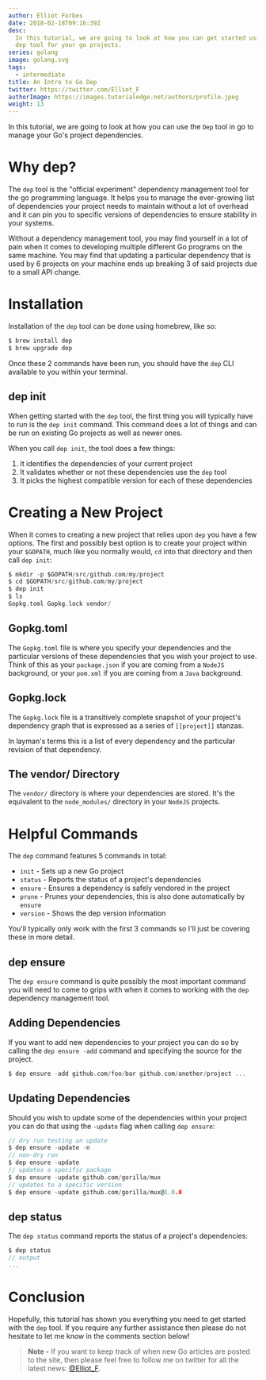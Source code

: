 ```yaml
---
author: Elliot Forbes
date: 2018-02-18T09:16:39Z
desc:
  In this tutorial, we are going to look at how you can get started using the go
  dep tool for your go projects.
series: golang
image: golang.svg
tags:
  - intermediate
title: An Intro to Go Dep
twitter: https://twitter.com/Elliot_F
authorImage: https://images.tutorialedge.net/authors/profile.jpeg
weight: 13
---
```


In this tutorial, we are going to look at how you can use the `Dep` tool in go
to manage your Go's project dependencies.

# Why dep?

The `dep` tool is the "official experiment" dependency management tool for the
go programming language. It helps you to manage the ever-growing list of
dependencies your project needs to maintain without a lot of overhead and it can
pin you to specific versions of dependencies to ensure stability in your
systems.

Without a dependency management tool, you may find yourself in a lot of pain
when it comes to developing multiple different Go programs on the same machine.
You may find that updating a particular dependency that is used by 6 projects on
your machine ends up breaking 3 of said projects due to a small API change.

# Installation

Installation of the `dep` tool can be done using homebrew, like so:

```bash
$ brew install dep
$ brew upgrade dep
```

Once these 2 commands have been run, you should have the `dep` CLI available to
you within your terminal.

## dep init

When getting started with the `dep` tool, the first thing you will typically
have to run is the `dep init` command. This command does a lot of things and can
be run on existing Go projects as well as newer ones.

When you call `dep init`, the tool does a few things:

1. It identifies the dependencies of your current project
2. It validates whether or not these dependencies use the `dep` tool
3. It picks the highest compatible version for each of these dependencies

# Creating a New Project

When it comes to creating a new project that relies upon `dep` you have a few
options. The first and possibly best option is to create your project within
your `$GOPATH`, much like you normally would, `cd` into that directory and then
call `dep init`:

```c
$ mkdir -p $GOPATH/src/github.com/my/project
$ cd $GOPATH/src/github.com/my/project
$ dep init
$ ls
Gopkg.toml Gopkg.lock vendor/
```

## Gopkg.toml

The `Gopkg.toml` file is where you specify your dependencies and the particular
versions of these dependencies that you wish your project to use. Think of this
as your `package.json` if you are coming from a `NodeJS` background, or your
`pom.xml` if you are coming from a `Java` background.

## Gopkg.lock

The `Gopkg.lock` file is a transitively complete snapshot of your project's
dependency graph that is expressed as a series of `[[project]]` stanzas.

In layman's terms this is a list of every dependency and the particular revision
of that dependency.

## The vendor/ Directory

The `vendor/` directory is where your dependencies are stored. It's the
equivalent to the `node_modules/` directory in your `NodeJS` projects.

# Helpful Commands

The `dep` command features 5 commands in total:

- `init` - Sets up a new Go project
- `status` - Reports the status of a project's dependencies
- `ensure` - Ensures a dependency is safely vendored in the project
- `prune` - Prunes your dependencies, this is also done automatically by
  `ensure`
- `version` - Shows the dep version information

You'll typically only work with the first 3 commands so I'll just be covering
these in more detail.

## dep ensure

The `dep ensure` command is quite possibly the most important command you will
need to come to grips with when it comes to working with the `dep` dependency
management tool.

## Adding Dependencies

If you want to add new dependencies to your project you can do so by calling the
`dep ensure -add` command and specifying the source for the project.

```go
$ dep ensure -add github.com/foo/bar github.com/another/project ...
```

## Updating Dependencies

Should you wish to update some of the dependencies within your project you can
do that using the `-update` flag when calling `dep ensure`:

```go
// dry run testing an update
$ dep ensure -update -n
// non-dry run
$ dep ensure -update
// updates a specific package
$ dep ensure -update github.com/gorilla/mux
// updates to a specific version
$ dep ensure -update github.com/gorilla/mux@1.0.0
```

## dep status

The `dep status` command reports the status of a project's dependencies:

```go
$ dep status
// output
...
```

# Conclusion

Hopefully, this tutorial has shown you everything you need to get started with
the `dep` tool. If you require any further assistance then please do not
hesitate to let me know in the comments section below!

> **Note -** If you want to keep track of when new Go articles are posted to the
> site, then please feel free to follow me on twitter for all the latest news:
> [@Elliot_F](https://twitter.com/elliot_f).

